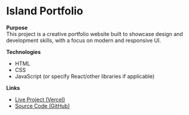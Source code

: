 # Island Portfolio

**Purpose**  
This project is a creative portfolio website built to showcase design and development skills, with a focus on modern and responsive UI.  

**Technologies**  
- HTML  
- CSS  
- JavaScript (or specify React/other libraries if applicable)  

**Links**  
- [Live Project (Vercel)](https://island-portfolio-mwv4.vercel.app/)  
- [Source Code (GitHub)](https://github.com/USERNAME/REPO_NAME)
